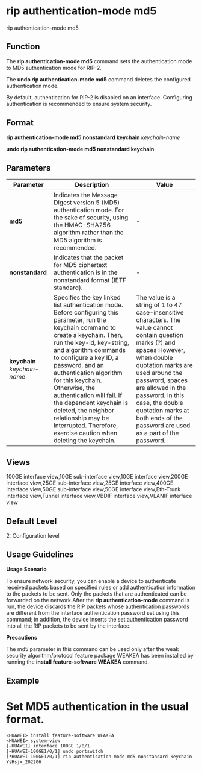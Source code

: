 rip authentication-mode md5
===========================

rip authentication-mode md5

Function
--------



The **rip authentication-mode md5** command sets the authentication mode to MD5 authentication mode for RIP-2.

The **undo rip authentication-mode md5** command deletes the configured authentication mode.



By default, authentication for RIP-2 is disabled on an interface. Configuring authentication is recommended to ensure system security.


Format
------

**rip authentication-mode md5 nonstandard keychain** *keychain-name*

**undo rip authentication-mode md5 nonstandard keychain**


Parameters
----------

| Parameter | Description | Value |
| --- | --- | --- |
| **md5** | Indicates the Message Digest version 5 (MD5) authentication mode.  For the sake of security, using the HMAC-SHA256 algorithm rather than the MD5 algorithm is recommended. | - |
| **nonstandard** | Indicates that the packet for MD5 ciphertext authentication is in the nonstandard format (IETF standard). | - |
| **keychain** *keychain-name* | Specifies the key linked list authentication mode.  Before configuring this parameter, run the keychain command to create a keychain. Then, run the key-id, key-string, and algorithm commands to configure a key ID, a password, and an authentication algorithm for this keychain. Otherwise, the authentication will fail.  If the dependent keychain is deleted, the neighbor relationship may be interrupted. Therefore, exercise caution when deleting the keychain. | The value is a string of 1 to 47 case-insensitive characters.  The value cannot contain question marks (?) and spaces However, when double quotation marks are used around the password, spaces are allowed in the password. In this case, the double quotation marks at both ends of the password are used as a part of the password. |



Views
-----

100GE interface view,10GE sub-interface view,10GE interface view,200GE interface view,25GE sub-interface view,25GE interface view,400GE interface view,50GE sub-interface view,50GE interface view,Eth-Trunk interface view,Tunnel interface view,VBDIF interface view,VLANIF interface view


Default Level
-------------

2: Configuration level


Usage Guidelines
----------------

**Usage Scenario**

To ensure network security, you can enable a device to authenticate received packets based on specified rules or add authentication information to the packets to be sent. Only the packets that are authenticated can be forwarded on the network.After the **rip authentication-mode** command is run, the device discards the RIP packets whose authentication passwords are different from the interface authentication password set using this command; in addition, the device inserts the set authentication password into all the RIP packets to be sent by the interface.

**Precautions**

The md5 parameter in this command can be used only after the weak security algorithm/protocol feature package WEAKEA has been installed by running the **install feature-software WEAKEA** command.


Example
-------

# Set MD5 authentication in the usual format.
```
<HUAWEI> install feature-software WEAKEA
<HUAWEI> system-view
[~HUAWEI] interface 100GE 1/0/1
[~HUAWEI-100GE1/0/1] undo portswitch
[*HUAWEI-100GE1/0/1] rip authentication-mode md5 nonstandard keychain YsHsjx_202206

```